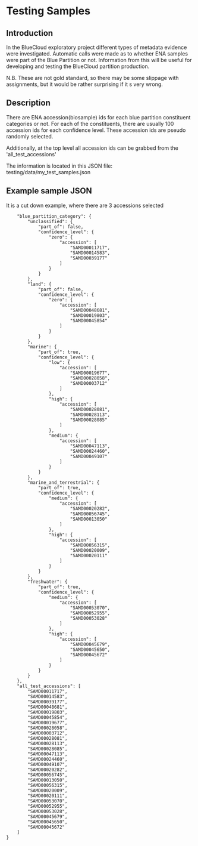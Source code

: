 
# Testing Samples

## Introduction
In the BlueCloud exploratory project different types of metadata evidence were investigated. 
Automatic calls were made as to whether ENA samples were part of the Blue Partition or not. Information from this will be useful for 
developing and testing the BlueCloud partition production.

N.B. These are not gold standard, so there may be some slippage with assignments, but it would be rather surprising if it s very wrong.

## Description

There are ENA accession(biosample) ids for each blue partition constituent categories or not. For each of the constituents, 
there are usually 100 accession ids for each confidence level. These accession ids are pseudo randomly selected.

Additionally, at the top level all accession ids can be grabbed from the 'all_test_accessions'

The information is located in this JSON file: testing/data/my_test_samples.json

## Example sample JSON
It is a cut down example, where there are 3 accessions selected 

```{
    "blue_partition_category": {
        "unclassified": {
            "part_of": false,
            "confidence_level": {
                "zero": {
                    "accession": [
                        "SAMD00011717",
                        "SAMD00014583",
                        "SAMD00039177"
                    ]
                }
            }
        },
        "land": {
            "part_of": false,
            "confidence_level": {
                "zero": {
                    "accession": [
                        "SAMD00048681",
                        "SAMD00019803",
                        "SAMD00045854"
                    ]
                }
            }
        },
        "marine": {
            "part_of": true,
            "confidence_level": {
                "low": {
                    "accession": [
                        "SAMD00019677",
                        "SAMD00028058",
                        "SAMD00003712"
                    ]
                },
                "high": {
                    "accession": [
                        "SAMD00028081",
                        "SAMD00028113",
                        "SAMD00028085"
                    ]
                },
                "medium": {
                    "accession": [
                        "SAMD00047113",
                        "SAMD00024460",
                        "SAMD00049107"
                    ]
                }
            }
        },
        "marine_and_terrestrial": {
            "part_of": true,
            "confidence_level": {
                "medium": {
                    "accession": [
                        "SAMD00020282",
                        "SAMD00056745",
                        "SAMD00013050"
                    ]
                },
                "high": {
                    "accession": [
                        "SAMD00056315",
                        "SAMD00020009",
                        "SAMD00020111"
                    ]
                }
            }
        },
        "freshwater": {
            "part_of": true,
            "confidence_level": {
                "medium": {
                    "accession": [
                        "SAMD00053070",
                        "SAMD00052955",
                        "SAMD00053028"
                    ]
                },
                "high": {
                    "accession": [
                        "SAMD00045679",
                        "SAMD00045650",
                        "SAMD00045672"
                    ]
                }
            }
        }
    },
    "all_test_accessions": [
        "SAMD00011717",
        "SAMD00014583",
        "SAMD00039177",
        "SAMD00048681",
        "SAMD00019803",
        "SAMD00045854",
        "SAMD00019677",
        "SAMD00028058",
        "SAMD00003712",
        "SAMD00028081",
        "SAMD00028113",
        "SAMD00028085",
        "SAMD00047113",
        "SAMD00024460",
        "SAMD00049107",
        "SAMD00020282",
        "SAMD00056745",
        "SAMD00013050",
        "SAMD00056315",
        "SAMD00020009",
        "SAMD00020111",
        "SAMD00053070",
        "SAMD00052955",
        "SAMD00053028",
        "SAMD00045679",
        "SAMD00045650",
        "SAMD00045672"
    ]
}
```